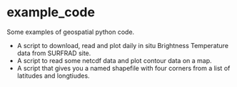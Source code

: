# example_code
Some examples of geospatial python code.

- A script to download, read and plot daily in situ Brightness Temperature data from SURFRAD site.
- A script to read some netcdf data and plot contour data on a map.
- A script that gives you a named shapefile with four corners from a list of latitudes and longtiudes.
